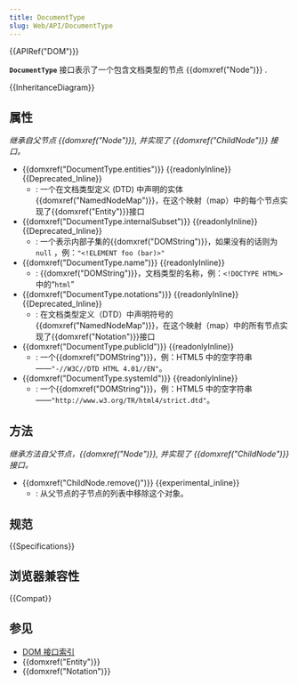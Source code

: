 ```yaml
---
title: DocumentType
slug: Web/API/DocumentType
---
```


{{APIRef("DOM")}}

**`DocumentType`** 接口表示了一个包含文档类型的节点 {{domxref("Node")}} .

{{InheritanceDiagram}}

## 属性

_继承自父节点 {{domxref("Node")}}, 并实现了 {{domxref("ChildNode")}} 接口。_

- {{domxref("DocumentType.entities")}} {{readonlyInline}} {{Deprecated_Inline}}
  - : 一个在文档类型定义 (DTD) 中声明的实体{{domxref("NamedNodeMap")}}，在这个映射（map）中的每个节点实现了{{domxref("Entity")}}接口
- {{domxref("DocumentType.internalSubset")}} {{readonlyInline}} {{Deprecated_Inline}}
  - : 一个表示内部子集的{{domxref("DOMString")}}，如果没有的话则为`null` ，例：`"<!ELEMENT foo (bar)>"`
- {{domxref("DocumentType.name")}} {{readonlyInline}}
  - : {{domxref("DOMString")}}，文档类型的名称，例：`<!DOCTYPE HTML>`中的“`html`”
- {{domxref("DocumentType.notations")}} {{readonlyInline}} {{Deprecated_Inline}}
  - : 在文档类型定义（DTD）中声明符号的{{domxref("NamedNodeMap")}}，在这个映射（map）中的所有节点实现了{{domxref("Notation")}}接口
- {{domxref("DocumentType.publicId")}} {{readonlyInline}}
  - : 一个{{domxref("DOMString")}}，例：HTML5 中的空字符串——`"-//W3C//DTD HTML 4.01//EN"`。
- {{domxref("DocumentType.systemId")}} {{readonlyInline}}
  - : 一个{{domxref("DOMString")}}，例：HTML5 中的空字符串——`"http://www.w3.org/TR/html4/strict.dtd"`。

## 方法

_继承方法自父节点，{{domxref("Node")}}, 并实现了 {{domxref("ChildNode")}} 接口。_

- {{domxref("ChildNode.remove()")}} {{experimental_inline}}
  - : 从父节点的子节点的列表中移除这个对象。

## 规范

{{Specifications}}

## 浏览器兼容性

{{Compat}}

## 参见

- [DOM 接口索引](/zh-CN/docs/Web/API/Document_Object_Model#DOM_%E6%8E%A5%E5%8F%A3)
- {{domxref("Entity")}}
- {{domxref("Notation")}}
